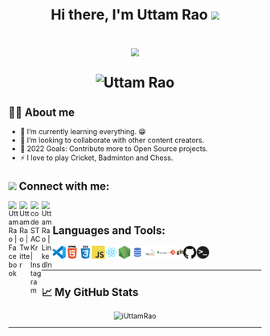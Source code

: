 <h1 align="center">Hi there, I'm Uttam Rao <img src="https://media.giphy.com/media/hvRJCLFzcasrR4ia7z/giphy.gif" width="25px"><h1>
  
<p align="center">
  <a href="https://github.com/DenverCoder1/readme-typing-svg"><img src="https://readme-typing-svg.herokuapp.com?lines=Computer+Science+Student;Web+Developer;Computer+Science+Student;Always%20learning%20new%20things&center=true&width=500&height=50&color=8a2be2"></a>
</p>
  
<p align="center"> 
	<img src="https://komarev.com/ghpvc/?username=iUttamRao&label=VISITORS&color=blueviolet&style=plastic" alt="Uttam Rao" />  
	</a>
</p>

## :sassy_man:  About me

- 🌱 I’m currently learning everything. 😁 
- 👯 I’m looking to collaborate with other content creators.
- 🥅 2022 Goals: Contribute more to Open Source projects.
- ⚡  I love to play Cricket, Badminton and Chess.


## <img src="https://media.giphy.com/media/iY8CRBdQXODJSCERIr/giphy.gif" width="30px"> Connect with me:

[<img align="left" alt="Uttam Rao | Facebook" width="22px" src="https://cdn.jsdelivr.net/npm/simple-icons@v3/icons/facebook.svg" />][facebook]
[<img align="left" alt="Uttam Rao | Twitter" width="22px" src="https://cdn.jsdelivr.net/npm/simple-icons@v3/icons/twitter.svg" />][twitter]
[<img align="left" alt="codeSTACKr | Instagram" width="22px" src="https://cdn.jsdelivr.net/npm/simple-icons@v3/icons/instagram.svg" />][instagram]
[<img align="left" alt="Uttam Rao | LinkedIn" width="22px" src="https://cdn.jsdelivr.net/npm/simple-icons@v3/icons/linkedin.svg" />][linkedin]



<br />

## Languages and Tools:

<img align="left" alt="Visual Studio Code" width="26px" src="https://raw.githubusercontent.com/github/explore/80688e429a7d4ef2fca1e82350fe8e3517d3494d/topics/visual-studio-code/visual-studio-code.png" />
<img align="left" alt="HTML5" width="26px" src="https://raw.githubusercontent.com/github/explore/80688e429a7d4ef2fca1e82350fe8e3517d3494d/topics/html/html.png" />
<img align="left" alt="CSS3" width="26px" src="https://raw.githubusercontent.com/github/explore/80688e429a7d4ef2fca1e82350fe8e3517d3494d/topics/css/css.png" />
<img align="left" alt="JavaScript" width="26px" src="https://raw.githubusercontent.com/github/explore/80688e429a7d4ef2fca1e82350fe8e3517d3494d/topics/javascript/javascript.png" />
<img align="left" alt="React" width="26px" src="https://raw.githubusercontent.com/github/explore/80688e429a7d4ef2fca1e82350fe8e3517d3494d/topics/react/react.png" />
<img align="left" alt="Node.js" width="26px" src="https://raw.githubusercontent.com/github/explore/80688e429a7d4ef2fca1e82350fe8e3517d3494d/topics/nodejs/nodejs.png" />
<img align="left" alt="SQL" width="26px" src="https://raw.githubusercontent.com/github/explore/80688e429a7d4ef2fca1e82350fe8e3517d3494d/topics/sql/sql.png" />
<img align="left" alt="MySQL" width="26px" src="https://raw.githubusercontent.com/github/explore/80688e429a7d4ef2fca1e82350fe8e3517d3494d/topics/mysql/mysql.png" />
<img align="left" alt="MongoDB" width="26px" src="https://raw.githubusercontent.com/github/explore/80688e429a7d4ef2fca1e82350fe8e3517d3494d/topics/mongodb/mongodb.png" />
<img align="left" alt="Git" width="26px" src="https://raw.githubusercontent.com/github/explore/80688e429a7d4ef2fca1e82350fe8e3517d3494d/topics/git/git.png" />
<img align="left" alt="GitHub" width="26px" src="https://raw.githubusercontent.com/github/explore/78df643247d429f6cc873026c0622819ad797942/topics/github/github.png" />
<img align="left" alt="Terminal" width="26px" src="https://raw.githubusercontent.com/github/explore/80688e429a7d4ef2fca1e82350fe8e3517d3494d/topics/terminal/terminal.png" />

<br />
<br />

---
## 📈 My GitHub Stats

<p align="center"> <img src="https://github-readme-stats.vercel.app/api?username=iUttamRao&show_icons=true&theme=gotham" alt="iUttamRao" />

---

[facebook]: https://facebook.com/iUttamRao
[twitter]: https://twitter.com/iUttamRao
[instagram]: https://instagram.com/uttamra.o
[linkedin]: https://linkedin.com/in/uttamrao
